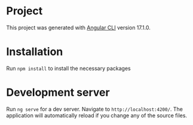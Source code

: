 # Project
This project was generated with [Angular CLI](https://github.com/angular/angular-cli) version 17.1.0.

# Installation
Run `npm install` to install the necessary packages

# Development server

Run `ng serve` for a dev server. Navigate to `http://localhost:4200/`. The application will automatically reload if you change any of the source files.





